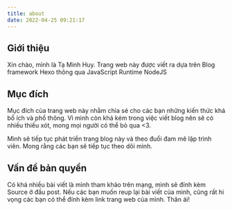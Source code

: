 ```yaml
---
title: about
date: 2022-04-25 09:21:17
---
```

## Giới thiệu

Xin chào, mình là Tạ Minh Huy. Trang web này được viết ra dựa trên Blog framework Hexo thông qua JavaScript Runtime NodeJS

## Mục đích

Mục đích của trang web này nhằm chia sẻ cho các bạn những kiến thức khá bổ ích và phổ thông. Vì mình còn khá kém trong việc viết blog nên sẽ có nhiều thiếu xót, mong mọi người có thể bỏ qua <3.

Mình sẽ tiếp tục phát triển trang blog này và theo đuổi đam mê lập trình viên. Mong rằng các bạn sẽ tiếp tục theo dõi mình.

## Vấn đề bản quyền

Có khá nhiều bài viết là mình tham khảo trên mạng, mình sẽ đính kèm Source ở đầu post. Nếu các bạn muốn reup lại bài viết của mình, cũng rất hi vọng các bạn có thể đính kèm link trang web của mình. Thân ái!